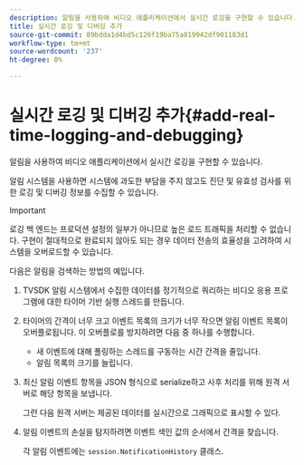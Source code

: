 ```yaml
---
description: 알림을 사용하여 비디오 애플리케이션에서 실시간 로깅을 구현할 수 있습니다.
title: 실시간 로깅 및 디버깅 추가
source-git-commit: 89bdda1d4bd5c126f19ba75a819942df901183d1
workflow-type: tm+mt
source-wordcount: '237'
ht-degree: 0%

---
```



# 실시간 로깅 및 디버깅 추가{#add-real-time-logging-and-debugging}

알림을 사용하여 비디오 애플리케이션에서 실시간 로깅을 구현할 수 있습니다.

알림 시스템을 사용하면 시스템에 과도한 부담을 주지 않고도 진단 및 유효성 검사를 위한 로깅 및 디버깅 정보를 수집할 수 있습니다.

>[!IMPORTANT]
>
>로깅 백 엔드는 프로덕션 설정의 일부가 아니므로 높은 로드 트래픽을 처리할 수 없습니다. 구현이 절대적으로 완료되지 않아도 되는 경우 데이터 전송의 효율성을 고려하여 시스템을 오버로드할 수 있습니다.

다음은 알림을 검색하는 방법의 예입니다.

1. TVSDK 알림 시스템에서 수집한 데이터를 정기적으로 쿼리하는 비디오 응용 프로그램에 대한 타이머 기반 실행 스레드를 만듭니다.

1. 타이머의 간격이 너무 크고 이벤트 목록의 크기가 너무 작으면 알림 이벤트 목록이 오버플로됩니다. 이 오버플로를 방지하려면 다음 중 하나를 수행합니다.

   * 새 이벤트에 대해 폴링하는 스레드를 구동하는 시간 간격을 줄입니다.
   * 알림 목록의 크기를 늘립니다.

1. 최신 알림 이벤트 항목을 JSON 형식으로 serialize하고 사후 처리를 위해 원격 서버로 해당 항목을 보냅니다.

   그런 다음 원격 서버는 제공된 데이터를 실시간으로 그래픽으로 표시할 수 있다.
1. 알림 이벤트의 손실을 탐지하려면 이벤트 색인 값의 순서에서 간격을 찾습니다.

   각 알림 이벤트에는 `session.NotificationHistory` 클래스.
